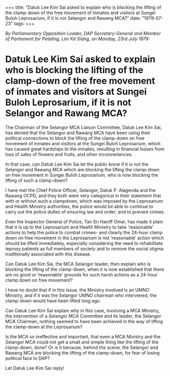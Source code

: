 +++ 
title: "Datuk Lee Kim Sai asked to explain who is blocking the lifting of the clamp-down of the free movement of inmates and visitors at Sungei Buloh Leprosarium, if it is not Selangor and Rawang MCA?"
date: "1979-07-23"
tags:
+++

_By Parliamentary Opposition Leader, DAP Secretary-General and Member of Parliament for Petaling, Lim Kit Siang, on Monday, 23rd July 1979:_

# Datuk Lee Kim Sai asked to explain who is blocking the lifting of the clamp-down of the free movement of inmates and visitors at Sungei Buloh Leprosarium, if it is not Selangor and Rawang MCA?

The Chairman of the Selangor MCA Liaison Committee, Datuk Lee Kim Sai, has denied that the Selangor and Rawang MCA have been using their political connections to block the lifting of the clamp-down on free movement of inmates and visitors at the Sungei Buloh Leprosarium, which has caused great hardships to the inmates, resulting in financial losses from loss of sales of flowers and fruits, and other inconveniences.</u>

In that case, can Datuk Lee Kim Sai let the public know if it is not the Selangor and Rawang MCA which are blocking the lifting the clamp-down on free movement in Sungei Buloh Leprosarium, who is now blocking the lifting of such a clamp-down?

I have met the Chief Police Officer, Selangor, Datuk P. Alagenda and the Rawang OCPD, and they both were very categorical in their statement that with or without such a clampdown, which was imposed by the Leprosarium and Health Ministry authorities, the police would be able to continue to carry out the police duties of ensuring law and order; and to prevent crimes.

Even the Inspector General of Police, Tan Sri Haniff Omar, has made it plain that it is up to the Leprosarium and Health Ministry to take ‘reasonable’ actions to help the police to combat crimes- and clearly the 24-hour clamp down on free movement in the Leprosarium is not ‘reasonable’ action which should be lifted immediately, especially considering the need to rehabilitate leprosy patients as full members of society and to remove the social stigma traditionally associated with this disease.

Can Datuk Lee Kim Sai, the MCA Selangor leader, then explain who is blocking the lifting of the clamp-down, when it is now established that there are no good or ‘reasonable’ grounds for such harsh actions as a 24-hour clamp down on free movement?

I have no doubt that if in this issue, the Ministry involved is an UMNO Ministry, and if it was the Selangor UMNO chairman who intervened, the clamp-down would have been lifted long ago.

Can Datuk Lee Kim Sai explain why in this case, involving a MCA Ministry, the intervention of a Selangor MCA Committee and its leader, the Selangor MCA Chairman, nothing seemed to have been achieved in the way of lifting the clamp-down at the Leprosarium?

Is the MCA so ineffective and important, that even a MCA Ministry and the Selangor MCA could not get a small and simple thing like the lifting of the clamp-down, done? Or is it because, behind the scene, the Selangor and Rawang MCA are blocking the lifting of the clamp-down, for fear of losing political face to DAP?

Let Datuk Lee Kim Sai reply!   

